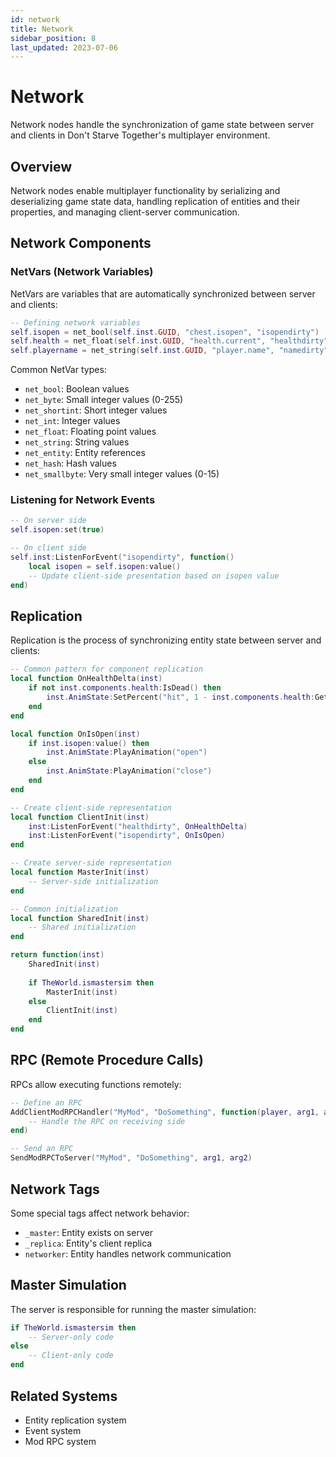 ```yaml
---
id: network
title: Network
sidebar_position: 8
last_updated: 2023-07-06
---
```


# Network

Network nodes handle the synchronization of game state between server and clients in Don't Starve Together's multiplayer environment.

## Overview

Network nodes enable multiplayer functionality by serializing and deserializing game state data, handling replication of entities and their properties, and managing client-server communication.

## Network Components

### NetVars (Network Variables)

NetVars are variables that are automatically synchronized between server and clients:

```lua
-- Defining network variables
self.isopen = net_bool(self.inst.GUID, "chest.isopen", "isopendirty")
self.health = net_float(self.inst.GUID, "health.current", "healthdirty")
self.playername = net_string(self.inst.GUID, "player.name", "namedirty")
```

Common NetVar types:
- `net_bool`: Boolean values
- `net_byte`: Small integer values (0-255)
- `net_shortint`: Short integer values
- `net_int`: Integer values
- `net_float`: Floating point values
- `net_string`: String values
- `net_entity`: Entity references
- `net_hash`: Hash values
- `net_smallbyte`: Very small integer values (0-15)

### Listening for Network Events

```lua
-- On server side
self.isopen:set(true)

-- On client side
self.inst:ListenForEvent("isopendirty", function()
    local isopen = self.isopen:value()
    -- Update client-side presentation based on isopen value
end)
```

## Replication

Replication is the process of synchronizing entity state between server and clients:

```lua
-- Common pattern for component replication
local function OnHealthDelta(inst)
    if not inst.components.health:IsDead() then
        inst.AnimState:SetPercent("hit", 1 - inst.components.health:GetPercent())
    end
end

local function OnIsOpen(inst)
    if inst.isopen:value() then
        inst.AnimState:PlayAnimation("open")
    else
        inst.AnimState:PlayAnimation("close")
    end
end

-- Create client-side representation
local function ClientInit(inst)
    inst:ListenForEvent("healthdirty", OnHealthDelta)
    inst:ListenForEvent("isopendirty", OnIsOpen)
end

-- Create server-side representation
local function MasterInit(inst)
    -- Server-side initialization
end

-- Common initialization
local function SharedInit(inst)
    -- Shared initialization
end

return function(inst)
    SharedInit(inst)
    
    if TheWorld.ismastersim then
        MasterInit(inst)
    else
        ClientInit(inst)
    end
end
```

## RPC (Remote Procedure Calls)

RPCs allow executing functions remotely:

```lua
-- Define an RPC
AddClientModRPCHandler("MyMod", "DoSomething", function(player, arg1, arg2)
    -- Handle the RPC on receiving side
end)

-- Send an RPC
SendModRPCToServer("MyMod", "DoSomething", arg1, arg2)
```

## Network Tags

Some special tags affect network behavior:
- `_master`: Entity exists on server
- `_replica`: Entity's client replica
- `networker`: Entity handles network communication

## Master Simulation

The server is responsible for running the master simulation:

```lua
if TheWorld.ismastersim then
    -- Server-only code
else
    -- Client-only code
end
```

## Related Systems

- Entity replication system
- Event system
- Mod RPC system 
